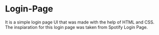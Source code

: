 # Login-Page

It is a simple login page UI that was made with the help of HTML and CSS. The inspiaration for this login page was taken from Spotify Login Page.
